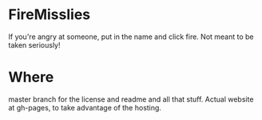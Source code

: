 # FireMisslies
If you're angry at someone, put in the name and click fire. Not meant to be taken seriously!
# Where
master branch for the license and readme and all that stuff. Actual website at gh-pages, to take advantage of the hosting.
